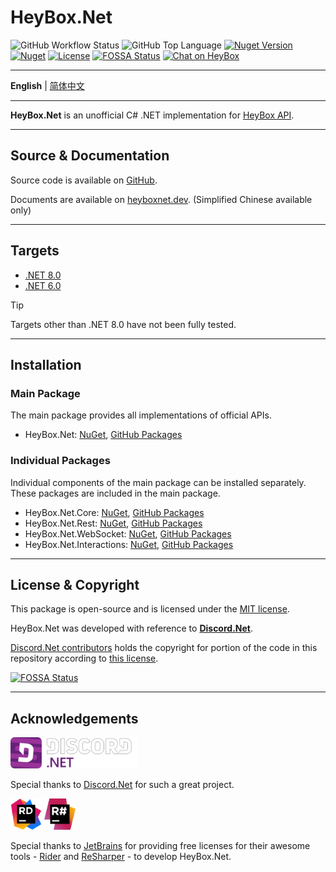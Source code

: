 # HeyBox.Net

![GitHub Workflow Status](https://img.shields.io/github/actions/workflow/status/gehongyan/HeyBox.Net/push.yml?branch=master)
![GitHub Top Language](https://img.shields.io/github/languages/top/gehongyan/HeyBox.Net)
[![Nuget Version](https://img.shields.io/nuget/v/HeyBox.Net)](https://www.nuget.org/packages/HeyBox.Net)
[![Nuget](https://img.shields.io/nuget/dt/HeyBox.Net?color=%230099ff)](https://www.nuget.org/packages/HeyBox.Net)
[![License](https://img.shields.io/github/license/gehongyan/HeyBox.Net)](https://github.com/gehongyan/HeyBox.Net/blob/master/LICENSE)
[![FOSSA Status](https://app.fossa.com/api/projects/git%2Bgithub.com%2Fgehongyan%2FHeyBox.Net.svg?type=shield)](https://app.fossa.com/projects/git%2Bgithub.com%2Fgehongyan%2FHeyBox.Net?ref=badge_shield)
<a href="https://chat.xiaoheihe.cn/ihtpuxhq">
    <img src="https://imgheybox.max-c.com/oa/2023/03/21/47912df9f48f030c784dd6115b91274b.png" height="20" alt="Chat on HeyBox"/>
</a>

---

**English** | [简体中文](./README.zh-CN.md)

---

**HeyBox.Net** is an unofficial C# .NET implementation for [HeyBox API](https://apifox.com/apidoc/shared-43256fe4-9a8c-4f22-949a-74a3f8b431f5).

---

## Source & Documentation

Source code is available on [GitHub](https://github.com/gehongyan/HeyBox.Net).

Documents are available on [heyboxnet.dev](https://heyboxnet.dev). (Simplified Chinese available only)

---

## Targets

- [.NET 8.0](https://dotnet.microsoft.com/download/dotnet/8.0)
- [.NET 6.0](https://dotnet.microsoft.com/download/dotnet/6.0)

> [!TIP]
> Targets other than .NET 8.0 have not been fully tested.

---

## Installation

### Main Package

The main package provides all implementations of official APIs.

- HeyBox.Net: [NuGet](https://www.nuget.org/packages/HeyBox.Net/), [GitHub Packages](https://github.com/gehongyan/HeyBox.Net/pkgs/nuget/HeyBox.Net)

### Individual Packages

Individual components of the main package can be installed separately. These packages are included in the main package.

- HeyBox.Net.Core: [NuGet](https://www.nuget.org/packages/HeyBox.Net.Core/),
  [GitHub Packages](https://github.com/gehongyan/HeyBox.Net/pkgs/nuget/HeyBox.Net.Core)
- HeyBox.Net.Rest: [NuGet](https://www.nuget.org/packages/HeyBox.Net.Rest/),
  [GitHub Packages](https://github.com/gehongyan/HeyBox.Net/pkgs/nuget/HeyBox.Net.Rest)
- HeyBox.Net.WebSocket: [NuGet](https://www.nuget.org/packages/HeyBox.Net.WebSocket/),
  [GitHub Packages](https://github.com/gehongyan/HeyBox.Net/pkgs/nuget/HeyBox.Net.WebSocket)
- HeyBox.Net.Interactions: [NuGet](https://www.nuget.org/packages/HeyBox.Net.Interactions/),
  [GitHub Packages](https://github.com/gehongyan/HeyBox.Net/pkgs/nuget/HeyBox.Net.Interactions)

---

## License & Copyright

This package is open-source and is licensed under the [MIT license](LICENSE).

HeyBox.Net was developed with reference to **[Discord.Net](https://github.com/discord-net/Discord.Net)**.

[Discord.Net contributors](https://github.com/discord-net/Discord.Net/graphs/contributors) holds the copyright
for portion of the code in this repository according to [this license](https://github.com/discord-net/Discord.Net/blob/dev/LICENSE).

[![FOSSA Status](https://app.fossa.com/api/projects/git%2Bgithub.com%2Fgehongyan%2FHeyBox.Net.svg?type=large)](https://app.fossa.com/projects/git%2Bgithub.com%2Fgehongyan%2FHeyBox.Net?ref=badge_large)

---

## Acknowledgements

<img src="./assets/Discord.Net_Logo.svg" alt="drawing" height="50"/>

Special thanks to [Discord.Net](https://github.com/discord-net/Discord.Net) for such a great project.

<p>
  <img src="./assets/Rider_Icon.svg" height="50" alt="RiderIcon"/>
  <img src="./assets/ReSharper_Icon.png" height="50" alt="Resharper_Icon"/>
</p>

Special thanks to [JetBrains](https://www.jetbrains.com) for providing free licenses for their awesome tools -
[Rider](https://www.jetbrains.com/rider/) and [ReSharper](https://www.jetbrains.com/resharper/) -
to develop HeyBox.Net.
